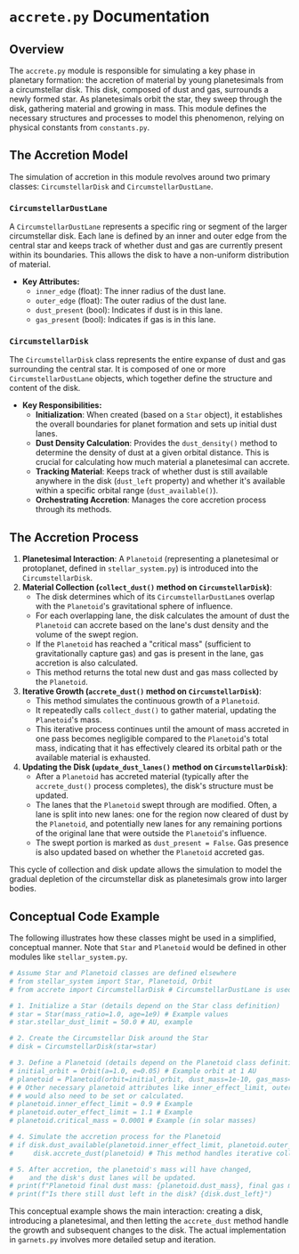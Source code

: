 # `accrete.py` Documentation

## Overview

The `accrete.py` module is responsible for simulating a key phase in planetary formation: the accretion of material by young planetesimals from a circumstellar disk. This disk, composed of dust and gas, surrounds a newly formed star. As planetesimals orbit the star, they sweep through the disk, gathering material and growing in mass. This module defines the necessary structures and processes to model this phenomenon, relying on physical constants from `constants.py`.

## The Accretion Model

The simulation of accretion in this module revolves around two primary classes: `CircumstellarDisk` and `CircumstellarDustLane`.

### `CircumstellarDustLane`

A `CircumstellarDustLane` represents a specific ring or segment of the larger circumstellar disk. Each lane is defined by an inner and outer edge from the central star and keeps track of whether dust and gas are currently present within its boundaries. This allows the disk to have a non-uniform distribution of material.

*   **Key Attributes:**
    *   `inner_edge` (float): The inner radius of the dust lane.
    *   `outer_edge` (float): The outer radius of the dust lane.
    *   `dust_present` (bool): Indicates if dust is in this lane.
    *   `gas_present` (bool): Indicates if gas is in this lane.

### `CircumstellarDisk`

The `CircumstellarDisk` class represents the entire expanse of dust and gas surrounding the central star. It is composed of one or more `CircumstellarDustLane` objects, which together define the structure and content of the disk.

*   **Key Responsibilities:**
    *   **Initialization**: When created (based on a `Star` object), it establishes the overall boundaries for planet formation and sets up initial dust lanes.
    *   **Dust Density Calculation**: Provides the `dust_density()` method to determine the density of dust at a given orbital distance. This is crucial for calculating how much material a planetesimal can accrete.
    *   **Tracking Material**: Keeps track of whether dust is still available anywhere in the disk (`dust_left` property) and whether it's available within a specific orbital range (`dust_available()`).
    *   **Orchestrating Accretion**: Manages the core accretion process through its methods.

## The Accretion Process

1.  **Planetesimal Interaction**: A `Planetoid` (representing a planetesimal or protoplanet, defined in `stellar_system.py`) is introduced into the `CircumstellarDisk`.
2.  **Material Collection (`collect_dust()` method on `CircumstellarDisk`)**:
    *   The disk determines which of its `CircumstellarDustLane`s overlap with the `Planetoid`'s gravitational sphere of influence.
    *   For each overlapping lane, the disk calculates the amount of dust the `Planetoid` can accrete based on the lane's dust density and the volume of the swept region.
    *   If the `Planetoid` has reached a "critical mass" (sufficient to gravitationally capture gas) and gas is present in the lane, gas accretion is also calculated.
    *   This method returns the total new dust and gas mass collected by the `Planetoid`.
3.  **Iterative Growth (`accrete_dust()` method on `CircumstellarDisk`)**:
    *   This method simulates the continuous growth of a `Planetoid`.
    *   It repeatedly calls `collect_dust()` to gather material, updating the `Planetoid`'s mass.
    *   This iterative process continues until the amount of mass accreted in one pass becomes negligible compared to the `Planetoid`'s total mass, indicating that it has effectively cleared its orbital path or the available material is exhausted.
4.  **Updating the Disk (`update_dust_lanes()` method on `CircumstellarDisk`)**:
    *   After a `Planetoid` has accreted material (typically after the `accrete_dust()` process completes), the disk's structure must be updated.
    *   The lanes that the `Planetoid` swept through are modified. Often, a lane is split into new lanes: one for the region now cleared of dust by the `Planetoid`, and potentially new lanes for any remaining portions of the original lane that were outside the `Planetoid`'s influence.
    *   The swept portion is marked as `dust_present = False`. Gas presence is also updated based on whether the `Planetoid` accreted gas.

This cycle of collection and disk update allows the simulation to model the gradual depletion of the circumstellar disk as planetesimals grow into larger bodies.

## Conceptual Code Example

The following illustrates how these classes might be used in a simplified, conceptual manner. Note that `Star` and `Planetoid` would be defined in other modules like `stellar_system.py`.

```python
# Assume Star and Planetoid classes are defined elsewhere
# from stellar_system import Star, Planetoid, Orbit
# from accrete import CircumstellarDisk # CircumstellarDustLane is used internally by CircumstellarDisk

# 1. Initialize a Star (details depend on the Star class definition)
# star = Star(mass_ratio=1.0, age=1e9) # Example values
# star.stellar_dust_limit = 50.0 # AU, example

# 2. Create the Circumstellar Disk around the Star
# disk = CircumstellarDisk(star=star)

# 3. Define a Planetoid (details depend on the Planetoid class definition)
# initial_orbit = Orbit(a=1.0, e=0.05) # Example orbit at 1 AU
# planetoid = Planetoid(orbit=initial_orbit, dust_mass=1e-10, gas_mass=0.0) # Example initial mass
# # Other necessary planetoid attributes like inner_effect_limit, outer_effect_limit, critical_mass
# # would also need to be set or calculated.
# planetoid.inner_effect_limit = 0.9 # Example
# planetoid.outer_effect_limit = 1.1 # Example
# planetoid.critical_mass = 0.0001 # Example (in solar masses)

# 4. Simulate the accretion process for the Planetoid
# if disk.dust_available(planetoid.inner_effect_limit, planetoid.outer_effect_limit):
#     disk.accrete_dust(planetoid) # This method handles iterative collection and updates the planetoid's mass

# 5. After accretion, the planetoid's mass will have changed,
#    and the disk's dust lanes will be updated.
# print(f"Planetoid final dust mass: {planetoid.dust_mass}, final gas mass: {planetoid.gas_mass}")
# print(f"Is there still dust left in the disk? {disk.dust_left}")
```
This conceptual example shows the main interaction: creating a disk, introducing a planetesimal, and then letting the `accrete_dust` method handle the growth and subsequent changes to the disk. The actual implementation in `garnets.py` involves more detailed setup and iteration.
